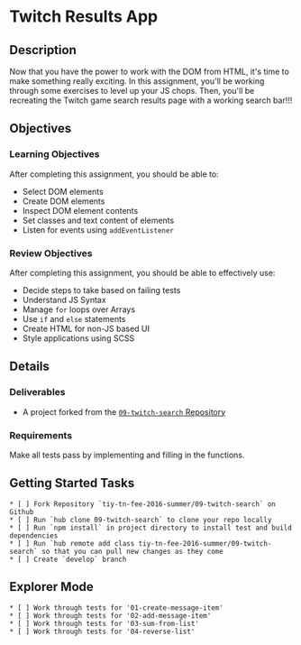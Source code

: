 # Twitch Results App

## Description

Now that you have the power to work with the DOM from HTML, it's time to make something really exciting.
In this assignment, you'll be working through some exercises to level up your JS chops.
Then, you'll be recreating the Twitch game search results page with a working search bar!!!

## Objectives

### Learning Objectives

After completing this assignment, you should be able to:

* Select DOM elements
* Create DOM elements
* Inspect DOM element contents
* Set classes and text content of elements
* Listen for events using `addEventListener`

### Review Objectives

After completing this assignment, you should be able to effectively use:

* Decide steps to take based on failing tests
* Understand JS Syntax
* Manage `for` loops over Arrays
* Use `if` and `else` statements
* Create HTML for non-JS based UI
* Style applications using SCSS

## Details

### Deliverables

* A project forked from the [`09-twitch-search` Repository](https://github.com/tiy-tn-fee-2016-summer/09-twitch-search)

### Requirements

Make all tests pass by implementing and filling in the functions.

## Getting Started Tasks

```
* [ ] Fork Repository `tiy-tn-fee-2016-summer/09-twitch-search` on Github
* [ ] Run `hub clone 09-twitch-search` to clone your repo locally
* [ ] Run `npm install` in project directory to install test and build dependencies
* [ ] Run `hub remote add class tiy-tn-fee-2016-summer/09-twitch-search` so that you can pull new changes as they come
* [ ] Create `develop` branch
```

## Explorer Mode

```
* [ ] Work through tests for '01-create-message-item'
* [ ] Work through tests for '02-add-message-item'
* [ ] Work through tests for '03-sum-from-list'
* [ ] Work through tests for '04-reverse-list'
```
